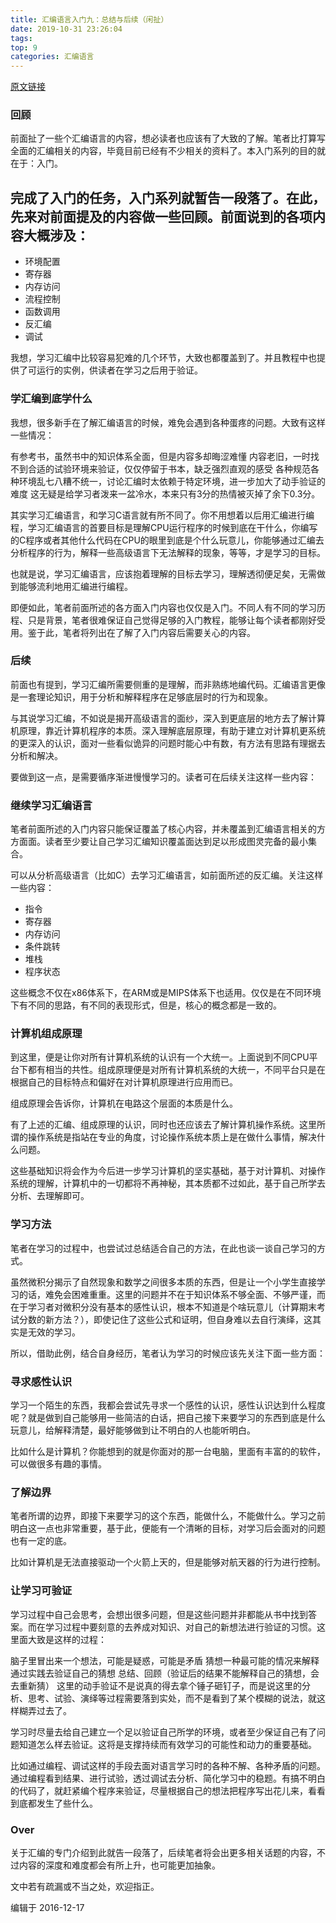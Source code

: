 ```yaml
---
title: 汇编语言入门九：总结与后续（闲扯）
date: 2019-10-31 23:26:04
tags:
top: 9
categories: 汇编语言
---
```



[原文链接](https://zhuanlan.zhihu.com/p/24424432 "原文链接")

### 回顾
前面扯了一些个汇编语言的内容，想必读者也应该有了大致的了解。笔者比打算写全面的汇编相关的内容，毕竟目前已经有不少相关的资料了。本入门系列的目的就在于：入门。

完成了入门的任务，入门系列就暂告一段落了。在此，先来对前面提及的内容做一些回顾。前面说到的各项内容大概涉及：
- 
- 环境配置
- 寄存器
- 内存访问
- 流程控制
- 函数调用
- 反汇编
- 调试

我想，学习汇编中比较容易犯难的几个环节，大致也都覆盖到了。并且教程中也提供了可运行的实例，供读者在学习之后用于验证。

### 学汇编到底学什么
我想，很多新手在了解汇编语言的时候，难免会遇到各种蛋疼的问题。大致有这样一些情况：

有参考书，虽然书中的知识体系全面，但是内容多却晦涩难懂
内容老旧，一时找不到合适的试验环境来验证，仅仅停留于书本，缺乏强烈直观的感受
各种规范各种环境乱七八糟不统一，讨论汇编时太依赖于特定环境，进一步加大了动手验证的难度
这无疑是给学习者泼来一盆冷水，本来只有3分的热情被灭掉了余下0.3分。

其实学习汇编语言，和学习C语言就有所不同了。你不用想着以后用汇编进行编程，学习汇编语言的首要目标是理解CPU运行程序的时候到底在干什么，你编写的C程序或者其他什么代码在CPU的眼里到底是个什么玩意儿，你能够通过汇编去分析程序的行为，解释一些高级语言下无法解释的现象，等等，才是学习的目标。

也就是说，学习汇编语言，应该抱着理解的目标去学习，理解透彻便足矣，无需做到能够流利地用汇编进行编程。

即便如此，笔者前面所述的各方面入门内容也仅仅是入门。不同人有不同的学习历程、只是背景，笔者很难保证自己觉得足够的入门教程，能够让每个读者都刚好受用。鉴于此，笔者将列出在了解了入门内容后需要关心的内容。

### 后续
前面也有提到，学习汇编所需要侧重的是理解，而非熟练地编代码。汇编语言更像是一套理论知识，用于分析和解释程序在足够底层时的行为和现象。

与其说学习汇编，不如说是揭开高级语言的面纱，深入到更底层的地方去了解计算机原理，靠近计算机程序的本质。深入理解底层原理，有助于建立对计算机更系统的更深入的认识，面对一些看似诡异的问题时能心中有数，有方法有思路有理据去分析和解决。

要做到这一点，是需要循序渐进慢慢学习的。读者可在后续关注这样一些内容：

### 继续学习汇编语言
笔者前面所述的入门内容只能保证覆盖了核心内容，并未覆盖到汇编语言相关的方方面面。读者至少要让自己学习汇编知识覆盖面达到足以形成图灵完备的最小集合。

可以从分析高级语言（比如C）去学习汇编语言，如前面所述的反汇编。关注这样一些内容：

- 指令
- 寄存器
- 内存访问
- 条件跳转
- 堆栈
- 程序状态

这些概念不仅在x86体系下，在ARM或是MIPS体系下也适用。仅仅是在不同环境下有不同的思路，有不同的表现形式，但是，核心的概念都是一致的。

### 计算机组成原理
到这里，便是让你对所有计算机系统的认识有一个大统一。上面说到不同CPU平台下都有相当的共性。组成原理便是对所有计算机系统的大统一，不同平台只是在根据自己的目标特点和偏好在对计算机原理进行应用而已。

组成原理会告诉你，计算机在电路这个层面的本质是什么。

有了上述的汇编、组成原理的认识，同时也还应该去了解计算机操作系统。这里所谓的操作系统是指站在专业的角度，讨论操作系统本质上是在做什么事情，解决什么问题。

这些基础知识将会作为今后进一步学习计算机的坚实基础，基于对计算机、对操作系统的理解，计算机中的一切都将不再神秘，其本质都不过如此，基于自己所学去分析、去理解即可。

### 学习方法
笔者在学习的过程中，也尝试过总结适合自己的方法，在此也谈一谈自己学习的方式。

虽然微积分揭示了自然现象和数学之间很多本质的东西，但是让一个小学生直接学习的话，难免会困难重重。这里的问题并不在于知识体系不够全面、不够严谨，而在于学习者对微积分没有基本的感性认识，根本不知道是个啥玩意儿（计算期末考试分数的新方法？），即使记住了这些公式和证明，但自身难以去自行演绎，这其实是无效的学习。

所以，借助此例，结合自身经历，笔者认为学习的时候应该先关注下面一些方面：

### 寻求感性认识
学习一个陌生的东西，我都会尝试先寻求一个感性的认识，感性认识达到什么程度呢？就是做到自己能够用一些简洁的白话，把自己接下来要学习的东西到底是什么玩意儿，给解释清楚，最好能够做到让不明白的人也能听明白。

比如什么是计算机？你能想到的就是你面对的那一台电脑，里面有丰富的的软件，可以做很多有趣的事情。

### 了解边界
笔者所谓的边界，即接下来要学习的这个东西，能做什么，不能做什么。学习之前明白这一点也非常重要，基于此，便能有一个清晰的目标，对学习后会面对的问题也有一定的底。

比如计算机是无法直接驱动一个火箭上天的，但是能够对航天器的行为进行控制。

### 让学习可验证
学习过程中自己会思考，会想出很多问题，但是这些问题并非都能从书中找到答案。而在学习过程中要刻意的去养成对知识、对自己的新想法进行验证的习惯。这里面大致是这样的过程：

脑子里冒出来一个想法，可能是疑惑，可能是矛盾
猜想一种最可能的情况来解释
通过实践去验证自己的猜想
总结、回顾（验证后的结果不能解释自己的猜想，会去重新猜）
这里的动手验证不是说真的得去拿个锤子砸钉子，而是说这里的分析、思考、试验、演绎等过程需要落到实处，而不是看到了某个模糊的说法，就这样糊弄过去了。

学习时尽量去给自己建立一个足以验证自己所学的环境，或者至少保证自己有了问题知道怎么样去验证。这将是支撑持续而有效学习的可能性和动力的重要基础。

比如通过编程、调试这样的手段去面对语言学习时的各种不解、各种矛盾的问题。通过编程看到结果、进行试验，透过调试去分析、简化学习中的稳题。有搞不明白的代码了，就赶紧编个程序来验证，尽量根据自己的想法把程序写出花儿来，看看到底都发生了些什么。

### Over
关于汇编的专门介绍到此就告一段落了，后续笔者将会出更多相关话题的内容，不过内容的深度和难度都会有所上升，也可能更加抽象。

文中若有疏漏或不当之处，欢迎指正。

编辑于 2016-12-17